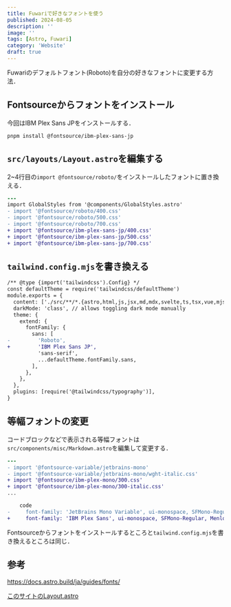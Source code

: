 ```yaml
---
title: Fuwariで好きなフォントを使う
published: 2024-08-05
description: ''
image: ''
tags: [Astro, Fuwari]
category: 'Website'
draft: true
---
```


Fuwariのデフォルトフォント(Roboto)を自分の好きなフォントに変更する方法．

## Fontsourceからフォントをインストール

今回はIBM Plex Sans JPをインストールする．

```
pnpm install @fontsource/ibm-plex-sans-jp
```

## `src/layouts/Layout.astro`を編集する

2~4行目の`import @fontsource/roboto/`をインストールしたフォントに置き換える．

```diff
---
import GlobalStyles from '@components/GlobalStyles.astro'
- import '@fontsource/roboto/400.css'
- import '@fontsource/roboto/500.css'
- import '@fontsource/roboto/700.css'
+ import '@fontsource/ibm-plex-sans-jp/400.css'
+ import '@fontsource/ibm-plex-sans-jp/500.css'
+ import '@fontsource/ibm-plex-sans-jp/700.css'
```

## `tailwind.config.mjs`を書き換える

```diff
/** @type {import('tailwindcss').Config} */
const defaultTheme = require('tailwindcss/defaultTheme')
module.exports = {
  content: ['./src/**/*.{astro,html,js,jsx,md,mdx,svelte,ts,tsx,vue,mjs}'],
  darkMode: 'class', // allows toggling dark mode manually
  theme: {
    extend: {
      fontFamily: {
        sans: [
-         'Roboto',
+         'IBM Plex Sans JP',
          'sans-serif',
          ...defaultTheme.fontFamily.sans,
        ],
      },
    },
  },
  plugins: [require('@tailwindcss/typography')],
}
```

## 等幅フォントの変更

コードブロックなどで表示される等幅フォントは`src/components/misc/Markdown.astro`を編集して変更する．

```diff
---
- import '@fontsource-variable/jetbrains-mono'
- import '@fontsource-variable/jetbrains-mono/wght-italic.css'
+ import '@fontsource/ibm-plex-mono/300.css'
+ import '@fontsource/ibm-plex-mono/300-italic.css'
...

    code
-     font-family: 'JetBrains Mono Variable', ui-monospace, SFMono-Regular, Menlo, Monaco, Consolas, Liberation Mono, Courier New, monospace
+     font-family: 'IBM Plex Sans', ui-monospace, SFMono-Regular, Menlo, Monaco, Consolas, Liberation Mono, Courier New, monospace
```

Fontsourceからフォントをインストールするところと`tailwind.config.mjs`を書き換えるところは同じ．

## 参考

https://docs.astro.build/ja/guides/fonts/

[このサイトのLayout.astro](https://github.com/Allianaab2m/ab2m.link/tree/main/src/layouts/Layout.astro)